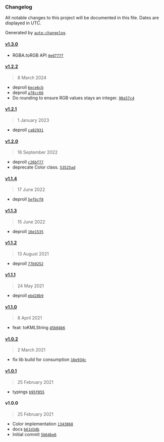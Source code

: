 ### Changelog

All notable changes to this project will be documented in this file. Dates are displayed in UTC.

Generated by [`auto-changelog`](https://github.com/CookPete/auto-changelog).

#### [v1.3.0](https://github.com/nbsolutions-ca/color-js/compare/v1.2.2...v1.3.0)

- RGBA.toRGB API [`4ed777f`](https://github.com/nbsolutions-ca/color-js/commit/4ed777fab05f6dfe1539f5096205aa770aae48a2)

#### [v1.2.2](https://github.com/nbsolutions-ca/color-js/compare/v1.2.1...v1.2.2)

> 8 March 2024

- deproll [`6ece6cb`](https://github.com/nbsolutions-ca/color-js/commit/6ece6cb2d899d6466129daaa6c6ce30c37f1122e)
- deproll [`a78cc66`](https://github.com/nbsolutions-ca/color-js/commit/a78cc66b9b27ce237216b660f601d6301308bf62)
- Do rounding to ensure RGB values stays an integer. [`90a57c4`](https://github.com/nbsolutions-ca/color-js/commit/90a57c41f150e9d966fa7330298429b6442c8c08)

#### [v1.2.1](https://github.com/nbsolutions-ca/color-js/compare/v1.2.0...v1.2.1)

> 1 January 2023

- deproll [`ca82931`](https://github.com/nbsolutions-ca/color-js/commit/ca82931bbf293d3a5f0c7a053198b7fe1a0bb28c)

#### [v1.2.0](https://github.com/nbsolutions-ca/color-js/compare/v1.1.4...v1.2.0)

> 16 September 2022

- deproll [`c26bf77`](https://github.com/nbsolutions-ca/color-js/commit/c26bf7792018c4259c0889f3fd2066a2c29d4749)
- deprecate Color class. [`53525ad`](https://github.com/nbsolutions-ca/color-js/commit/53525ad78b836d6426f8ab7a278c11223c736b98)

#### [v1.1.4](https://github.com/nbsolutions-ca/color-js/compare/v1.1.3...v1.1.4)

> 17 June 2022

- deproll [`5efbcf8`](https://github.com/nbsolutions-ca/color-js/commit/5efbcf843a2ae8042f74b587c5d050d960f31e8f)

#### [v1.1.3](https://github.com/nbsolutions-ca/color-js/compare/v1.1.2...v1.1.3)

> 15 June 2022

- deproll [`16e1535`](https://github.com/nbsolutions-ca/color-js/commit/16e1535a4942bfcac848961bcb6b6581b74e281b)

#### [v1.1.2](https://github.com/nbsolutions-ca/color-js/compare/v1.1.1...v1.1.2)

> 13 August 2021

- deproll [`77b9252`](https://github.com/nbsolutions-ca/color-js/commit/77b9252cb621404206642ef7b945e8f2e8bfd868)

#### [v1.1.1](https://github.com/nbsolutions-ca/color-js/compare/v1.1.0...v1.1.1)

> 24 May 2021

- deproll [`ebd28b9`](https://github.com/nbsolutions-ca/color-js/commit/ebd28b9176e8945854062010d18004319f14027d)

#### [v1.1.0](https://github.com/nbsolutions-ca/color-js/compare/v1.0.2...v1.1.0)

> 8 April 2021

- feat: toKMLString [`45b04b6`](https://github.com/nbsolutions-ca/color-js/commit/45b04b6e357daf0d51308e8864bc5ec2aa1b4f80)

#### [v1.0.2](https://github.com/nbsolutions-ca/color-js/compare/v1.0.1...v1.0.2)

> 2 March 2021

- fix lib build for consumption [`16e934c`](https://github.com/nbsolutions-ca/color-js/commit/16e934c7a532e2057e0e07b98d4b4aa47454ab7d)

#### [v1.0.1](https://github.com/nbsolutions-ca/color-js/compare/v1.0.0...v1.0.1)

> 25 February 2021

- typings [`b95f055`](https://github.com/nbsolutions-ca/color-js/commit/b95f055140bc37ae479f875f5d17a1c379e38aba)

#### v1.0.0

> 25 February 2021

- Color implementation [`1343068`](https://github.com/nbsolutions-ca/color-js/commit/1343068ea6075bec03615b02ff589dea3db88b0f)
- docs [`b61d3db`](https://github.com/nbsolutions-ca/color-js/commit/b61d3dbec82f63dc878a2649faf62184a115c8cd)
- Initial commit [`5b64be6`](https://github.com/nbsolutions-ca/color-js/commit/5b64be65f7c8bf98983da04da93d18bbfe91090b)
